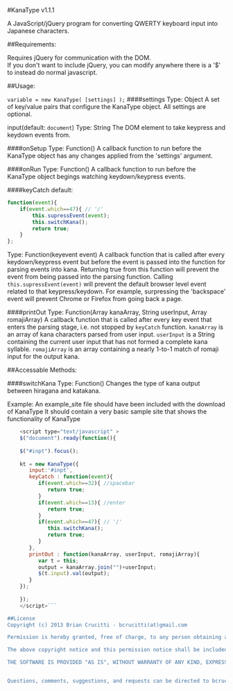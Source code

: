 #KanaType v1.1.1

A JavaScript/jQuery program for converting QWERTY keyboard input into Japanese characters.

##Requirements:

Requires jQuery for communication with the DOM.  
    If you don't want to include jQuery, you can modify anywhere there is a '$' to instead do normal javascript.

   
##Usage:

`variable = new KanaType( [settings] );`
####settings
Type: Object
A set of key/value pairs that configure the KanaType object. All settings are optional.
   
input(default: <code>document</code>)
Type: String
The DOM element to take keypress and keydown events from.
   
####onSetup
Type: Function()
A callback function to run before the KanaType object has any changes applied from the 'settings' argument.

####onRun
Type: Function()
A callback function to run before the KanaType object begings watching keydown/keypress events.

####keyCatch
default: 
```js
function(event){
    if(event.which==47){ // '/'
        this.supressEvent(event);
        this.switchKana();
        return true;
    }
};
```
Type: Function(keyevent event)
A callback function that is called after every keydown/keypress event but before the event is passed into the function for parsing events into kana.
Returning true from this function will prevent the event from being passed into the parsing function.
Calling `this.supressEvent(event)` will prevent the default browser level event related to that keypress/keydown.  For example, surpressing the 'backspace' event will prevent Chrome or Firefox from going back a page.
   
####printOut
Type: Function(Array kanaArray, String userInput, Array romajiArray)
A callback function that is called after every key event that enters the parsing stage, i.e. not stopped by `keyCatch` function.
`kanaArray` is an array of kana characters parsed from user input.
`userInput` is a String containing the current user input that has not formed a complete kana syllable.
`romajiArray` is an array containing a nearly 1-to-1 match of romaji input for the output kana.


##Accessable Methods:

####switchKana
Type: Function()
Changes the type of kana output between hiragana and katakana.


Example:
An example_site file should have been included with the download of KanaType
It should contain a very basic sample site that shows the functionality of KanaType

```js
    <script type="text/javascript" >
    $("document").ready(function(){
 
    $("#inpt").focus();
 
    kt = new KanaType({
       input:'#inpt',
       keyCatch : function(event){
          if(event.which==32){ //spacebar
             return true;
          }
          if(event.which==13){ //enter
             return true;
          }
          if(event.which==47){ // '/'
             this.switchKana();
             return true;
          }
       },
       printOut : function(kanaArray, userInput, romajiArray){
          var t = this;
          output = kanaArray.join("")+userInput;
          $(t.input).val(output);
       }
    });
 
    });
    </script>```

##License
Copyright (c) 2013 Brian Crucitti - bcrucitti(at)gmail.com

Permission is hereby granted, free of charge, to any person obtaining a copy of this software and associated documentation files (the "Software"), to deal in the Software without restriction, including without limitation the rights to use, copy, modify, merge, publish, distribute, sublicense, and/or sell copies of the Software, and to permit persons to whom the Software is furnished to do so, subject to the following conditions:

The above copyright notice and this permission notice shall be included in all copies or substantial portions of the Software.

THE SOFTWARE IS PROVIDED "AS IS", WITHOUT WARRANTY OF ANY KIND, EXPRESS OR IMPLIED, INCLUDING BUT NOT LIMITED TO THE WARRANTIES OF MERCHANTABILITY, FITNESS FOR A PARTICULAR PURPOSE AND NONINFRINGEMENT. IN NO EVENT SHALL THE AUTHORS OR COPYRIGHT HOLDERS BE LIABLE FOR ANY CLAIM, DAMAGES OR OTHER LIABILITY, WHETHER IN AN ACTION OF CONTRACT, TORT OR OTHERWISE, ARISING FROM, OUT OF OR IN CONNECTION WITH THE SOFTWARE OR THE USE OR OTHER DEALINGS IN THE SOFTWARE. 


Questions, comments, suggestions, and requests can be directed to bcrucitti(at)gmail.com
